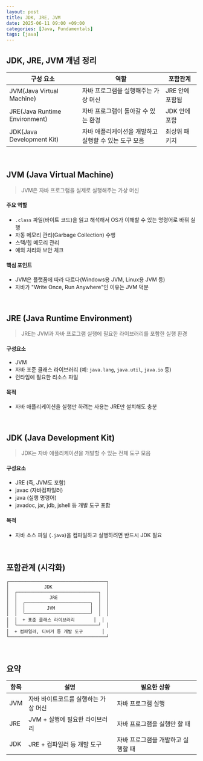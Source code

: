 ```yaml
---
layout: post
title: JDK, JRE, JVM
date: 2025-06-11 09:00 +09:00
categories: [Java, Fundamentals]
tags: [java]
---
```


## JDK, JRE, JVM 개념 정리

| 구성 요소 | 역할 | 포함관계 |
|-|-|-|
| JVM(Java Virtual Machine) | 자바 프로그램을 실행해주는 가상 머신 | JRE 안에 포함됨 |
| JRE(Java Runtime Environment) | 자바 프로그램이 돌아갈 수 있는 환경 | JDK 안에 포함 |
| JDK(Java Development Kit) | 자바 애플리케이션을 개발하고 실행할 수 있는 도구 모음 | 최상위 패키지 |

<br>

## JVM (Java Virtual Machine)

> JVM은 자바 프로그램을 실제로 실행해주는 가상 머신

#### 주요 역할

- `.class` 파일(바이트 코드)을 읽고 해석해서 OS가 이해할 수 있는 명령어로 바꿔 실행
- 자동 메모리 관리(Garbage Collection) 수행
- 스택/힙 메모리 관리
- 예외 처리와 보안 체크

#### 핵심 포인트

- JVM은 플랫폼에 따라 다르다(Windows용 JVM, Linux용 JVM 등)
- 자바가 "Write Once, Run Anywhere"인 이유는 JVM 덕분

<br>

## JRE (Java Runtime Environment)

> JRE는 JVM과 자바 프로그램 실행에 필요한 라이브러리를 포함한 실행 환경

#### 구성요소

- JVM
- 자바 표준 클래스 라이브러리 (예: `java.lang`, `java.util`, `java.io` 등)
- 런타임에 필요한 리소스 파일

#### 목적

- 자바 애플리케이션을 실행만 하려는 사용는 JRE만 설치해도 충분

<br>

## JDK (Java Development Kit)

> JDK는 자바 애플리케이션을 개발할 수 있는 전체 도구 모음

#### 구성요소

- JRE (즉, JVM도 포함)
- javac (자바컴파일러)
- java (실행 명령어)
- javadoc, jar, jdb, jshell 등 개발 도구 포함

#### 목적

- 자바 소스 파일 (`.java`)을 컴파일하고 실행하려면 반드시 JDK 필요

<br>

## 포함관계 (시각화)

```init
┌────────────────────────────────────┐
│             JDK                    │
│  ┌──────────────────────────────┐  │
│  │            JRE               │  │
│  │  ┌────────────────────────┐  │  │
│  │  │        JVM             │  │  │
│  │  └────────────────────────┘  │  │
│  │  + 표준 클래스 라이브러리       │  │
│  └──────────────────────────────┘  │
│  + 컴파일러, 디버거 등 개발 도구       │
└────────────────────────────────────┘
```

<br>

## 요약

| 항목 | 설명 | 필요한 상황 |
|-|-|-|
| JVM | 자바 바이트코드를 실행하는 가상 머신 | 자바 프로그램 실행 |
| JRE | JVM + 실행에 필요한 라이브러리 | 자바 프로그램을 실행만 할 때 |
| JDK | JRE + 컴파일러 등 개발 도구 | 자바 프로그램을 개발하고 실행할 때 |

